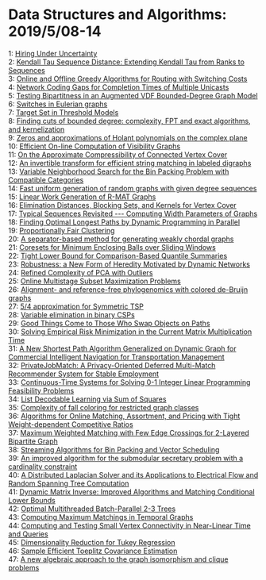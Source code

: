 # Data Structures and Algorithms: 2019/5/08-14  
1: [Hiring Under Uncertainty](https://doi.org/10.48550/arXiv.1905.02709)  
2: [Kendall Tau Sequence Distance: Extending Kendall Tau from Ranks to  Sequences](https://doi.org/10.48550/arXiv.1905.02752)  
3: [Online and Offline Greedy Algorithms for Routing with Switching Costs](https://doi.org/10.48550/arXiv.1905.02800)  
4: [Network Coding Gaps for Completion Times of Multiple Unicasts](https://doi.org/10.48550/arXiv.1905.02805)  
5: [Testing Bipartitness in an Augmented VDF Bounded-Degree Graph Model](https://doi.org/10.48550/arXiv.1905.03070)  
6: [Switches in Eulerian graphs](https://doi.org/10.48550/arXiv.1905.06895)  
7: [Target Set in Threshold Models](https://doi.org/10.48550/arXiv.1905.06896)  
8: [Finding cuts of bounded degree: complexity, FPT and exact algorithms,  and kernelization](https://doi.org/10.48550/arXiv.1905.03134)  
9: [Zeros and approximations of Holant polynomials on the complex plane](https://doi.org/10.48550/arXiv.1905.03194)  
10: [Efficient On-line Computation of Visibility Graphs](https://doi.org/10.48550/arXiv.1905.03204)  
11: [On the Approximate Compressibility of Connected Vertex Cover](https://doi.org/10.48550/arXiv.1905.03379)  
12: [An invertible transform for efficient string matching in labeled  digraphs](https://doi.org/10.48550/arXiv.1905.03424)  
13: [Variable Neighborhood Search for the Bin Packing Problem with Compatible  Categories](https://doi.org/10.48550/arXiv.1905.03427)  
14: [Fast uniform generation of random graphs with given degree sequences](https://doi.org/10.48550/arXiv.1905.03446)  
15: [Linear Work Generation of R-MAT Graphs](https://doi.org/10.48550/arXiv.1905.03525)  
16: [Elimination Distances, Blocking Sets, and Kernels for Vertex Cover](https://doi.org/10.48550/arXiv.1905.03631)  
17: [Typical Sequences Revisited --- Computing Width Parameters of Graphs](https://doi.org/10.48550/arXiv.1905.03643)  
18: [Finding Optimal Longest Paths by Dynamic Programming in Parallel](https://doi.org/10.48550/arXiv.1905.03645)  
19: [Proportionally Fair Clustering](https://doi.org/10.48550/arXiv.1905.03674)  
20: [A separator-based method for generating weakly chordal graphs](https://doi.org/10.48550/arXiv.1906.01056)  
21: [Coresets for Minimum Enclosing Balls over Sliding Windows](https://doi.org/10.48550/arXiv.1905.03718)  
22: [Tight Lower Bound for Comparison-Based Quantile Summaries](https://doi.org/10.48550/arXiv.1905.03838)  
23: [Robustness: a New Form of Heredity Motivated by Dynamic Networks](https://doi.org/10.48550/arXiv.1905.04106)  
24: [Refined Complexity of PCA with Outliers](https://doi.org/10.48550/arXiv.1905.04124)  
25: [Online Multistage Subset Maximization Problems](https://doi.org/10.48550/arXiv.1905.04162)  
26: [Alignment- and reference-free phylogenomics with colored de-Bruijn  graphs](https://doi.org/10.48550/arXiv.1905.04165)  
27: [5/4 approximation for Symmetric TSP](https://doi.org/10.48550/arXiv.1905.05291)  
28: [Variable elimination in binary CSPs](https://doi.org/10.48550/arXiv.1905.04209)  
29: [Good Things Come to Those Who Swap Objects on Paths](https://doi.org/10.48550/arXiv.1905.04219)  
30: [Solving Empirical Risk Minimization in the Current Matrix Multiplication  Time](https://doi.org/10.48550/arXiv.1905.04447)  
31: [A New Shortest Path Algorithm Generalized on Dynamic Graph for  Commercial Intelligent Navigation for Transportation Management](https://doi.org/10.48550/arXiv.1905.04469)  
32: [PrivateJobMatch: A Privacy-Oriented Deferred Multi-Match Recommender  System for Stable Employment](https://doi.org/10.48550/arXiv.1905.04564)  
33: [Continuous-Time Systems for Solving 0-1 Integer Linear Programming  Feasibility Problems](https://doi.org/10.48550/arXiv.1905.04612)  
34: [List Decodable Learning via Sum of Squares](https://doi.org/10.48550/arXiv.1905.04660)  
35: [Complexity of fall coloring for restricted graph classes](https://doi.org/10.48550/arXiv.1905.04695)  
36: [Algorithms for Online Matching, Assortment, and Pricing with Tight  Weight-dependent Competitive Ratios](https://doi.org/10.48550/arXiv.1905.04770)  
37: [Maximum Weighted Matching with Few Edge Crossings for 2-Layered  Bipartite Graph](https://doi.org/10.48550/arXiv.1905.04853)  
38: [Streaming Algorithms for Bin Packing and Vector Scheduling](https://doi.org/10.48550/arXiv.1905.04897)  
39: [An improved algorithm for the submodular secretary problem with a  cardinality constraint](https://doi.org/10.48550/arXiv.1905.04941)  
40: [A Distributed Laplacian Solver and its Applications to Electrical Flow  and Random Spanning Tree Computation](https://doi.org/10.48550/arXiv.1905.04989)  
41: [Dynamic Matrix Inverse: Improved Algorithms and Matching Conditional  Lower Bounds](https://doi.org/10.48550/arXiv.1905.05067)  
42: [Optimal Multithreaded Batch-Parallel 2-3 Trees](https://doi.org/10.48550/arXiv.1905.05254)  
43: [Computing Maximum Matchings in Temporal Graphs](https://doi.org/10.48550/arXiv.1905.05304)  
44: [Computing and Testing Small Vertex Connectivity in Near-Linear Time and  Queries](https://doi.org/10.48550/arXiv.1905.05329)  
45: [Dimensionality Reduction for Tukey Regression](https://doi.org/10.48550/arXiv.1905.05376)  
46: [Sample Efficient Toeplitz Covariance Estimation](https://doi.org/10.48550/arXiv.1905.05643)  
47: [A new algebraic approach to the graph isomorphism and clique problems](https://doi.org/10.48550/arXiv.1905.08033)  